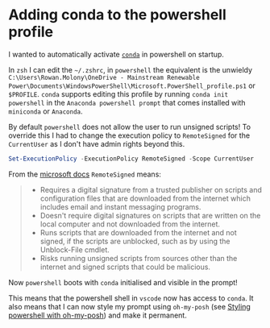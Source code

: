 # Adding conda to the powershell profile

I wanted to automatically activate [`conda`](https://github.com/conda/conda) in powershell on startup.

In `zsh` I can edit the `~/.zshrc`, in `powershell` the equivalent is the unwieldy `C:\Users\Rowan.Molony\OneDrive - Mainstream Renewable Power\Documents\WindowsPowerShell\Microsoft.PowerShell_profile.ps1` or `$PROFILE`.  `conda` supports editing this profile by running `conda init powershell` in the `Anaconda powershell prompt` that comes installed with `miniconda` or `Anaconda`. 

By default `powershell` does not allow the user to run unsigned scripts!  To override this I had to change the execution policy to `RemoteSigned` for the `CurrentUser` as I don't have admin rights beyond this.

```powershell
Set-ExecutionPolicy -ExecutionPolicy RemoteSigned -Scope CurrentUser
```

From the [microsoft docs](https://docs.microsoft.com/en-us/powershell/module/microsoft.powershell.core/about/about_execution_policies) `RemoteSigned` means:

> - Requires a digital signature from a trusted publisher on scripts and configuration files that are downloaded from the internet which includes email and instant messaging programs.
> - Doesn't require digital signatures on scripts that are written on the local computer and not downloaded from the internet.
> - Runs scripts that are downloaded from the internet and not signed, if the scripts are unblocked, such as by using the Unblock-File cmdlet.
> - Risks running unsigned scripts from sources other than the internet and signed scripts that could be malicious.

Now `powershell` boots with `conda` initialised and visible in the prompt!

This means that the powershell shell in `vscode` now has access to `conda`.  It also means that I can now style my prompt using `oh-my-posh` (see [Styling powershell with oh-my-posh](https://github.com/rdmolony/til/blob/main/powershell/styling-powershell-with-oh-my-posh.md)) and make it permanent.
